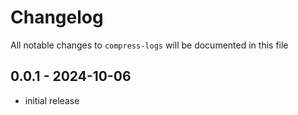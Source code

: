 # Changelog

All notable changes to `compress-logs` will be documented in this file

## 0.0.1 - 2024-10-06

- initial release
